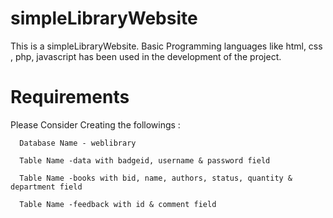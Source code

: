 # simpleLibraryWebsite
  This is a simpleLibraryWebsite. Basic Programming languages like html, css , php, javascript has been used in the development of the project.
    
# Requirements

Please Consider Creating the followings :
```
  Database Name - weblibrary
```
```
  Table Name -data with badgeid, username & password field
```
```
  Table Name -books with bid, name, authors, status, quantity & department field
```
```
  Table Name -feedback with id & comment field
```
